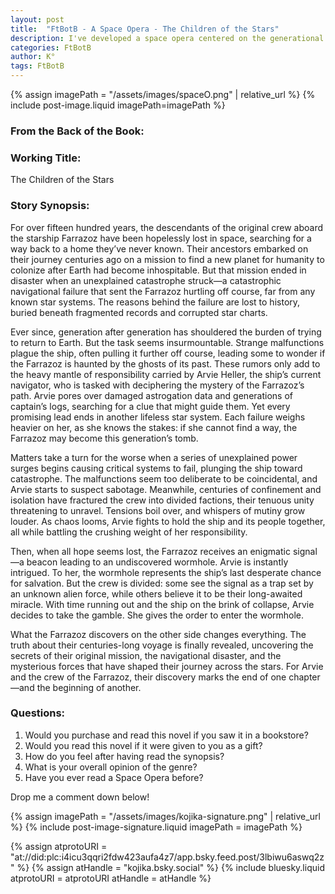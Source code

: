 ```yaml
---
layout: post
title:  "FtBotB - A Space Opera - The Children of the Stars"
description: I've developed a space opera centered on the generational starship Farrazoz and its navigator Arvie Heller, exploring the psychological and social pressures of being lost in space for 1,500 years. The story combines elements of mystery, potential sabotage, and the weight of ancestral mission as Arvie tries to guide her people home. Through themes of isolation, responsibility, and the breakdown of society under extreme circumstances, the narrative builds to a revelation that promises to upend everything the crew believes about their journey. I'm curious how this premise resonates with readers, particularly those familiar with the space opera genre.
categories: FtBotB
author: K°
tags: FtBotB
---
```


<div>
{% assign imagePath = "/assets/images/spaceO.png" | relative_url %}
{% include post-image.liquid imagePath=imagePath %}
</div>

### From the Back of the Book:

### Working Title:
The Children of the Stars

### Story Synopsis:
For over fifteen hundred years, the descendants of the original crew aboard the starship Farrazoz have been hopelessly lost in space, searching for a way back to a home they’ve never known. Their ancestors embarked on their journey centuries ago on a mission to find a new planet for humanity to colonize after Earth had become inhospitable. But that mission ended in disaster when an unexplained catastrophe struck—a catastrophic navigational failure that sent the Farrazoz hurtling off course, far from any known star systems. The reasons behind the failure are lost to history, buried beneath fragmented records and corrupted star charts.  

Ever since, generation after generation has shouldered the burden of trying to return to Earth. But the task seems insurmountable. Strange malfunctions plague the ship, often pulling it further off course, leading some to wonder if the Farrazoz is haunted by the ghosts of its past. These rumors only add to the heavy mantle of responsibility carried by Arvie Heller, the ship’s current navigator, who is tasked with deciphering the mystery of the Farrazoz’s path. Arvie pores over damaged astrogation data and generations of captain’s logs, searching for a clue that might guide them. Yet every promising lead ends in another lifeless star system. Each failure weighs heavier on her, as she knows the stakes: if she cannot find a way, the Farrazoz may become this generation’s tomb.  

Matters take a turn for the worse when a series of unexplained power surges begins causing critical systems to fail, plunging the ship toward catastrophe. The malfunctions seem too deliberate to be coincidental, and Arvie starts to suspect sabotage. Meanwhile, centuries of confinement and isolation have fractured the crew into divided factions, their tenuous unity threatening to unravel. Tensions boil over, and whispers of mutiny grow louder. As chaos looms, Arvie fights to hold the ship and its people together, all while battling the crushing weight of her responsibility.  

Then, when all hope seems lost, the Farrazoz receives an enigmatic signal—a beacon leading to an undiscovered wormhole. Arvie is instantly intrigued. To her, the wormhole represents the ship’s last desperate chance for salvation. But the crew is divided: some see the signal as a trap set by an unknown alien force, while others believe it to be their long-awaited miracle. With time running out and the ship on the brink of collapse, Arvie decides to take the gamble. She gives the order to enter the wormhole.  

What the Farrazoz discovers on the other side changes everything. The truth about their centuries-long voyage is finally revealed, uncovering the secrets of their original mission, the navigational disaster, and the mysterious forces that have shaped their journey across the stars. For Arvie and the crew of the Farrazoz, their discovery marks the end of one chapter—and the beginning of another.  

### Questions:
1. Would you purchase and read this novel if you saw it in a bookstore?
2. Would you read this novel if it were given to you as a gift?
3. How do you feel after having read the synopsis?
4. What is your overall opinion of the genre?
5. Have you ever read a Space Opera before?

Drop me a comment down below!

<!-- signature -->
{% assign imagePath = "/assets/images/kojika-signature.png" | relative_url %}
{% include post-image-signature.liquid imagePath = imagePath %}

<!-- comments -->
{% assign atprotoURI = "at://did:plc:i4icu3qqri2fdw423aufa4z7/app.bsky.feed.post/3lbiwu6aswq2z" %}
{% assign atHandle = "kojika.bsky.social" %}
{% include bluesky.liquid atprotoURI = atprotoURI atHandle = atHandle %}